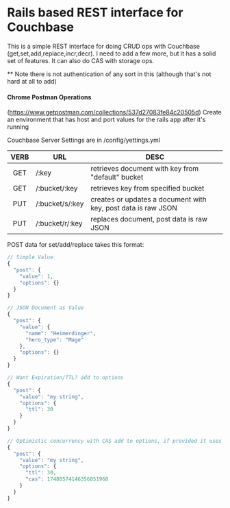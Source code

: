 # Rails based REST interface for Couchbase #
This is a simple REST interface for doing CRUD ops with Couchbase (get,set,add,replace,incr,decr). I need to add a few more, but it has a solid set of features. It can also do CAS with storage ops.

** Note there is not authentication of any sort in this (although that's not hard at all to add)

#### Chrome Postman Operations ####
(https://www.getpostman.com/collections/537d27083fe84c20505d)
Create an environment that has host and port values for the rails app after it's running

Couchbase Server Settings are in /config/yettings.yml

| VERB | URL             | DESC                                                          |
|:----:|-----------------|---------------------------------------------------------------|
|  GET | /:key           | retrieves document with key from "default" bucket             |
|  GET | /:bucket/:key   | retrieves key from specified bucket                           |
|  PUT | /:bucket/s/:key | creates or updates a document with key, post data is raw JSON |
|  PUT | /:bucket/r/:key | replaces document, post data is raw JSON                      |

POST data for set/add/replace takes this format:

```javascript
// Simple Value
{
  "post": {
    "value": 1,
    "options": {} 
  }
}

// JSON Document as Value
{
  "post": {
    "value": {
      "name": "Heimerdinger",
      "hero_type": "Mage"
    },
    "options": {} 
  }
}

// Want Expiration/TTL? add to options
{
  "post": {
    "value": "my string",
    "options": {
      "ttl": 30
    } 
  }
}

// Optimistic concurrency with CAS add to options, if provided it uses it
{
  "post": {
    "value": "my string",
    "options": {
      "ttl": 30,
      "cas": 17480574146356051968
    } 
  }
}
```
